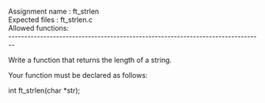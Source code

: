Assignment name  : ft_strlen <br>
Expected files   : ft_strlen.c<br>
Allowed functions: <br>
--------------------------------------------------------------------------------<br>

Write a function that returns the length of a string. <br>

Your function must be declared as follows:<br>

int	ft_strlen(char *str);<br>

